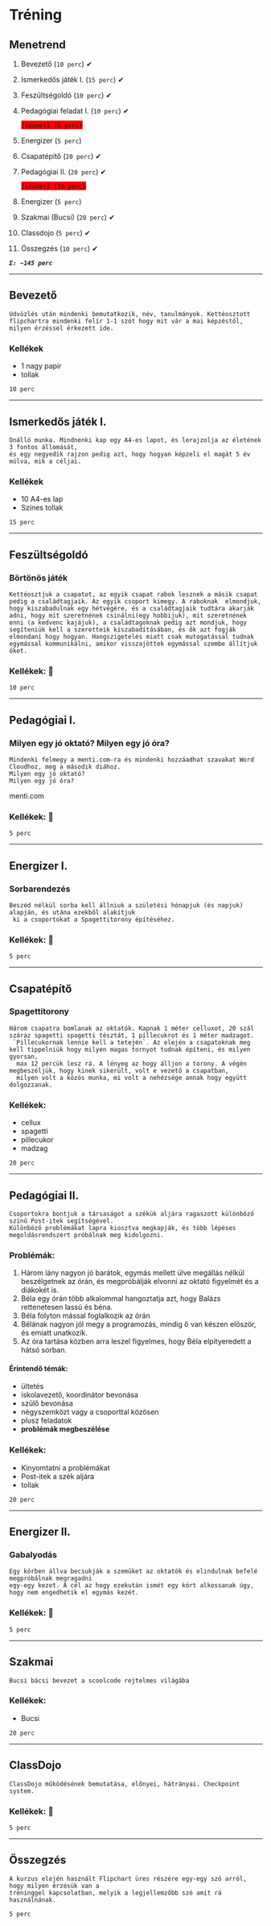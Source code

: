 # Tréning
## Menetrend

1. Bevezető (`10 perc`)  ✔
1. Ismerkedős játék I. (`15 perc`)  ✔ 
1. Feszültségoldó (`10 perc`) ✔ 
1. Pedagógiai feladat I. (`10 perc`) ✔ 

   <span style="background-color: red">` [szünet] (5 perc) `</span>
1. Energizer (`5 perc`)
1. Csapatépítő (`20 perc`) ✔
1. Pedagógiai II. (`20 perc`) ✔ 

     <span style="background-color: red">` [szünet] (10 perc) `</span>

1. Energizer (`5 perc`)
1. Szakmai (Bucsi)  (`20 perc`) ✔
1. Classdojo  (`5 perc`) ✔
1. Összegzés  (`10 perc`) ✔

***`Σ: ~145 perc`*** 

---
## Bevezető

    Üdvözlés után mindenki bemutatkozik, név, tanulmányok. Kettéosztott flipchartra mindenki felír 1-1 szót hogy mit vár a mai képzéstől, milyen érzéssel érkezett ide.


### Kellékek
* 1 nagy papír
* tollak

`10 perc`

---
## Ismerkedős játék I.
    Önálló munka. Mindnenki kap egy A4-es lapot, és lerajzolja az életének 3 fontos állomását, 
    és egy negyedik rajzon pedig azt, hogy hogyan képzeli el magát 5 év múlva, mik a céljai.

### Kellékek
* 10 A4-es lap
* Színes tollak

`15 perc`

---
## Feszültségoldó
###  Börtönös játék
 `Kettéosztjuk a csapatot, az egyik csapat rabok lesznek a másik csapat pedig a családtagjaik. Az egyik csoport kimegy. A raboknak  elmondjuk, hogy kiszabadulnak egy hétvégére, és a családtagjaik tudtára akarják adni, hogy mit szeretnének csinálni(egy hobbijuk), mit szeretnének enni (a kedvenc kajájuk), a családtagoknak pedig azt mondjuk, hogy segíteniük kell a szeretteik kiszabadításában, és ők azt fogják elmondani hogy hogyan. Hangszigetelés miatt csak mutogatással tudnak egymással kommunikálni, amikor visszajöttek egymással szembe állítjuk őket.`

### Kellékek: 🚫

`10 perc`

---
## Pedagógiai I. 
### Milyen egy jó oktató? Milyen egy jó óra?
    Mindenki felmegy a menti.com-ra és mindenki hozzáadhat szavakat Word Cloudhoz, meg a második diához.
    Milyen egy jó oktató?
    Milyen egy jó óra?
menti.com
### Kellékek: 🚫
`5 perc`

---
## Energizer I.
### Sorbarendezés
    Beszéd nélkül sorba kell állniuk a születési hónapjuk (és napjuk) alapján, és utána ezekből alakítjuk
     ki a csoportokat a Spagettitorony építéséhez.
### Kellékek: 🚫
`5 perc`

---
## Csapatépítő
 ### Spagettitorony


    Három csapatra bomlanak az oktatók. Kapnak 1 méter celluxot, 20 szál száraz spagetti spagetti tésztát, 1 pillecukrot és 1 méter madzagot.
     `Pillecukornak lennie kell a tetején`. Az elején a csapatoknak meg kell tippelniük hogy milyen magas tornyot tudnak építeni, és milyen gyorsan,
      max 12 percük lesz rá. A lényeg az hogy álljon a torony. A végén megbeszéljük, hogy kinek sikerült, volt e vezető a csapatban, 
      milyen volt a közös munka, mi volt a nehézsége annak hogy együtt dolgozzanak. 
   
### Kellékek:
* cellux
* spagetti
* pillecukor
* madzag

`20 perc`

---
## Pedagógiai II.
    Csoportokra bontjuk a társaságot a székük aljára ragaszott különböző színű Post-itek segítségével. 
    Különböző problémákat lapra kiosztva megkapják, és több lépéses megoldásrendszert próbálnak meg kidolgozni.
###  Problémák:
1. Három lány nagyon jó barátok, egymás mellett ülve megállás nélkül beszélgetnek az órán, és megpróbálják elvonni az oktató figyelmét és a diákokét is.
2. Béla egy órán több alkalommal hangoztatja azt, hogy Balázs rettenetesen lassú és béna.
3. Béla folyton mással foglalkozik az órán
4. Bélának nagyon jól megy a programozás, mindig ő van készen először, és emiatt unatkozik.
5. Az óra tartása közben arra leszel figyelmes, hogy Béla elpityeredett a hátsó sorban.
#### Érintendő témák:
 * ültetés
 * iskolavezető, koordinátor bevonása
 * szülő bevonása
 * négyszemközt vagy a csoporttal közösen
 * plusz feladatok
 * **problémák megbeszélése**
### Kellékek:
* Kinyomtatni a problémákat
* Post-itek a szék aljára
* tollak

`20 perc`

---
## Energizer II.
 ### Gabalyodás
    Egy körben állva becsukják a szemüket az oktatók és elindulnak befelé megpróbálnak megragadni 
    egy-egy kezet. A cél az hogy ezekután ismét egy kört alkossanak úgy, hogy nem engedhetik el egymás kezét.

### Kellékek: 🚫
`5 perc`

---
## Szakmai
    Bucsi bácsi bevezet a scoolcode rejtelmes világába
    
### Kellékek:
* Bucsi

`20 perc`

---
## ClassDojo
    ClassDojo működésének bemutatása, előnyei, hátrányai. Checkpoint system. 

### Kellékek: 🚫
`5 perc`

---
## Összegzés
    A kurzus elején használt Flipchart üres részére egy-egy szó arról, hogy milyen érzésük van a 
    tréninggel kapcsolatban, melyik a legjellemzőbb szó amit rá használnának.
`5 perc`
